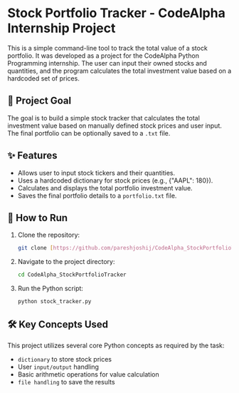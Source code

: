 # Stock Portfolio Tracker - CodeAlpha Internship Project

This is a simple command-line tool to track the total value of a stock portfolio. It was developed as a project for the CodeAlpha Python Programming internship. The user can input their owned stocks and quantities, and the program calculates the total investment value based on a hardcoded set of prices.

## 🎯 Project Goal

The goal is to build a simple stock tracker that calculates the total investment value based on manually defined stock prices and user input. The final portfolio can be optionally saved to a `.txt` file.

## ✨ Features

- Allows user to input stock tickers and their quantities.
- Uses a hardcoded dictionary for stock prices (e.g., {"AAPL": 180}).
- Calculates and displays the total portfolio investment value.
- Saves the final portfolio details to a `portfolio.txt` file.

## 🚀 How to Run

1.  Clone the repository:
    ```bash
    git clone [https://github.com/pareshjoshij/CodeAlpha_StockPortfolioTracker.git](https://github.com/pareshjoshij/CodeAlpha_StockPortfolioTracker.git)
    ```
2.  Navigate to the project directory:
    ```bash
    cd CodeAlpha_StockPortfolioTracker
    ```
3.  Run the Python script:
    ```bash
    python stock_tracker.py
    ```

## 🛠️ Key Concepts Used

This project utilizes several core Python concepts as required by the task:
- `dictionary` to store stock prices
- User `input/output` handling
- Basic arithmetic operations for value calculation
- `file handling` to save the results
